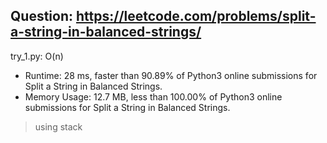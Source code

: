 Question: https://leetcode.com/problems/split-a-string-in-balanced-strings/
---

try_1.py: O(n)
* Runtime: 28 ms, faster than 90.89% of Python3 online submissions for Split a String in Balanced Strings.
* Memory Usage: 12.7 MB, less than 100.00% of Python3 online submissions for Split a String in Balanced Strings.

> using stack
